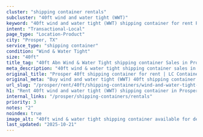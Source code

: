 ```yaml
---
cluster: "shipping container rentals"
subcluster: "40ft wind and water tight (WWT)"
keyword: "40ft wind and water tight (WWT) shipping container for rent Prosper, TX"
intent: "Transactional-Local"
page_type: "Location-Product"
city: "Prosper, TX"
service_type: "shipping container"
condition: "Wind & Water Tight"
size: "40ft"
title_tag: "40ft Abn Wind & Water Tight shipping container Sales in Prosper | LC Container"
meta_description: "40ft wind & water tight shipping container sales in Prosper. Fast delivery, competitive pricing. Serving shipping containers area. Quote ID: TEX. Call (214) 524-4168 for your free quote today."
original_title: "Prosper 40ft shipping container for rent | LC Container"
original_meta: "Buy wind and water tight (WWT) 40ft shipping container rent with local delivery in Prosper, TX. LC Container — local Since 2003. Request a fast quote today."
url_slug: "/prosper/rent/40ft/shipping-containers/wind-and-water-tight-wwt"
h1: "Rent 40ft wind and water tight (WWT) shipping container in Prosper"
internal_links: "/prosper/shipping-containers/rentals"
priority: 3
notes: "2"
noindex: true
image_alt: "40ft wind & water tight shipping container available for delivery in Prosper"
last_updated: "2025-10-21"
---
```


<!-- TODO: Add unique city/inventory copy, images, and internal links here. -->
